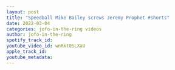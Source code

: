 ```yaml
---
layout: post
title: "Speedball Mike Bailey screws Jeremy Prophet #shorts"
date: 2022-03-04
categories: jofo-in-the-ring videos
author: jofo-in-the-ring
spotify_track_id: 
youtube_video_id: wnRkt0SLXaU
apple_track_id: 
youtube_metadata: 
---
```

